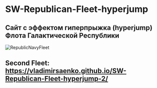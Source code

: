 # SW-Republican-Fleet-hyperjump

## Сайт с эффектом  гиперпрыжка (hyperjump) Флота Галактической Республики

![RepublicNavyFleet](https://user-images.githubusercontent.com/56477695/115123728-08360b80-9fc7-11eb-9627-052630c71aab.png)

## Second Fleet: https://vladimirsaenko.github.io/SW-Republican-Fleet-hyperjump-2/ 
